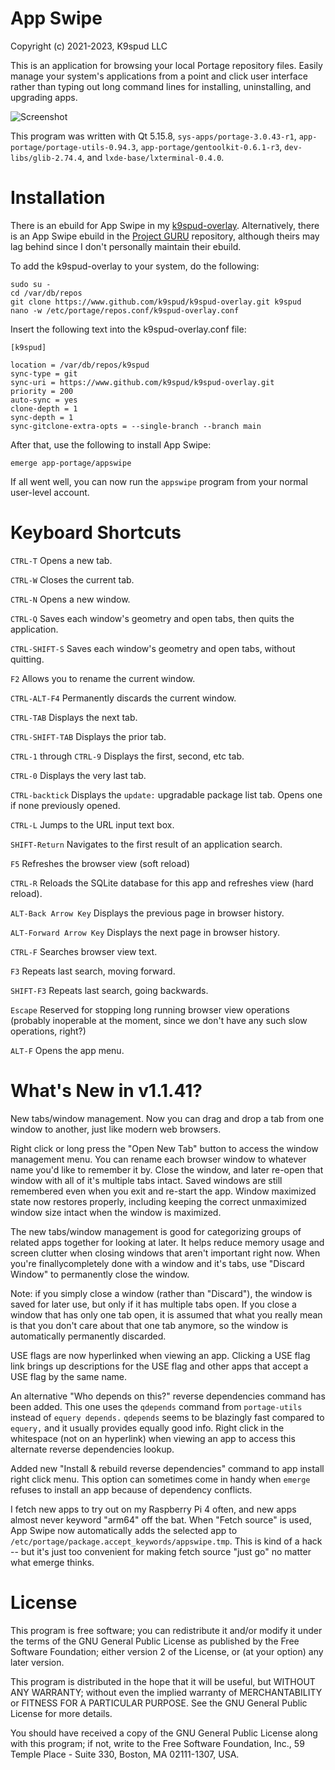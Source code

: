 
App Swipe
=========
Copyright (c) 2021-2023, K9spud LLC

This is an application for browsing your local Portage repository files.
Easily manage your system's applications from a point and click user interface
rather than typing out long command lines for installing, uninstalling, and 
upgrading apps.

![Screenshot](https://user-images.githubusercontent.com/39664841/139709601-35b9a8e7-e431-4631-98de-572ddafe5242.png)

This program was written with Qt 5.15.8, ``sys-apps/portage-3.0.43-r1``, 
``app-portage/portage-utils-0.94.3``, ``app-portage/gentoolkit-0.6.1-r3``, 
``dev-libs/glib-2.74.4``, and ``lxde-base/lxterminal-0.4.0``.

Installation
============

There is an ebuild for App Swipe in my 
[k9spud-overlay](https://github.com/k9spud/k9spud-overlay). 
Alternatively, there is an App Swipe ebuild in the 
[Project GURU](https://wiki.gentoo.org/wiki/Project:GURU) 
repository, although theirs may lag behind since I don't personally maintain 
their ebuild.

To add the k9spud-overlay to your system, do the following:

```console
sudo su -
cd /var/db/repos
git clone https://www.github.com/k9spud/k9spud-overlay.git k9spud
nano -w /etc/portage/repos.conf/k9spud-overlay.conf
```

Insert the following text into the k9spud-overlay.conf file:

```console
[k9spud]

location = /var/db/repos/k9spud
sync-type = git
sync-uri = https://www.github.com/k9spud/k9spud-overlay.git
priority = 200
auto-sync = yes
clone-depth = 1
sync-depth = 1
sync-gitclone-extra-opts = --single-branch --branch main
```

After that, use the following to install App Swipe:

```console
emerge app-portage/appswipe
```

If all went well, you can now run the `appswipe` program from your normal 
user-level account.

Keyboard Shortcuts
==================

`CTRL-T` Opens a new tab.

`CTRL-W` Closes the current tab.

`CTRL-N` Opens a new window.

`CTRL-Q` Saves each window's geometry and open tabs, then quits the application.

`CTRL-SHIFT-S` Saves each window's geometry and open tabs, without quitting.

`F2` Allows you to rename the current window.

`CTRL-ALT-F4` Permanently discards the current window.

`CTRL-TAB` Displays the next tab.

`CTRL-SHIFT-TAB` Displays the prior tab.

`CTRL-1` through `CTRL-9` Displays the first, second, etc tab.

`CTRL-0` Displays the very last tab.

`CTRL-backtick` Displays the `update:` upgradable package list tab. Opens one if none previously opened.

`CTRL-L` Jumps to the URL input text box.

`SHIFT-Return` Navigates to the first result of an application search.

`F5` Refreshes the browser view (soft reload)

`CTRL-R` Reloads the SQLite database for this app and refreshes view (hard reload).

`ALT-Back Arrow Key` Displays the previous page in browser history.

`ALT-Forward Arrow Key` Displays the next page in browser history.

`CTRL-F` Searches browser view text.

`F3` Repeats last search, moving forward.

`SHIFT-F3` Repeats last search, going backwards.

`Escape` Reserved for stopping long running browser view operations (probably inoperable at the moment, since we don't have any such slow operations, right?)

`ALT-F` Opens the app menu.

What's New in v1.1.41?
======================

New tabs/window management. Now you can drag and drop a tab from one window 
to another, just like modern web browsers. 

Right click or long press the "Open New Tab" button to access the window 
management menu. You can rename each browser window to whatever name you'd 
like to remember it by. Close the window, and later re-open that window 
with all of it's multiple tabs intact. Saved windows are still remembered 
even when you exit and re-start the app. Window maximized state now restores
properly, including keeping the correct unmaximized window size intact when 
the window is maximized.

The new tabs/window management is good for categorizing groups of related 
apps together for looking at later. It helps reduce memory usage and
screen clutter when closing windows that aren't important right now. 
When you're finallycompletely done with a window and it's tabs, use 
"Discard Window" to permanently close the window.

Note: if you simply close a window (rather than "Discard"), the window is 
saved for later use, but only if it has multiple tabs open. If you close a 
window that has only one tab open, it is assumed that what you really mean 
is that you don't care about that one tab anymore, so the window is 
automatically permanently discarded.

USE flags are now hyperlinked when viewing an app. Clicking a USE flag
link brings up descriptions for the USE flag and other apps that accept
a USE flag by the same name. 

An alternative "Who depends on this?" reverse dependencies command has been
added. This one uses the `qdepends` command from `portage-utils` instead
of `equery depends.` `qdepends` seems to be blazingly fast compared to
`equery,` and it usually provides equally good info. Right click in the 
whitespace (not on an hyperlink) when viewing an app to access this 
alternate reverse dependencies lookup.

Added new "Install & rebuild reverse dependencies" command to app
install right click menu. This option can sometimes come in handy 
when `emerge` refuses to install an app because of dependency conflicts.

I fetch new apps to try out on my Raspberry Pi 4 often, and new apps almost 
never keyword "arm64" off the bat. When "Fetch source" is used, App Swipe 
now automatically adds the selected app to 
`/etc/portage/package.accept_keywords/appswipe.tmp`. This is kind of a 
hack -- but it's just too convenient for making fetch source "just go" no 
matter what emerge thinks.

License
=======

This program is free software; you can redistribute it and/or modify it 
under the terms of the GNU General Public License as published by the 
Free Software Foundation; either version 2 of the License, or (at your 
option) any later version. 

This program is distributed in the hope that it will be useful, but 
WITHOUT ANY WARRANTY; without even the implied warranty of 
MERCHANTABILITY or FITNESS FOR A PARTICULAR PURPOSE. See the GNU 
General Public License for more details. 

You should have received a copy of the GNU General Public License 
along with this program; if not, write to the Free Software Foundation, 
Inc., 59 Temple Place - Suite 330, Boston, MA 02111-1307, USA. 
